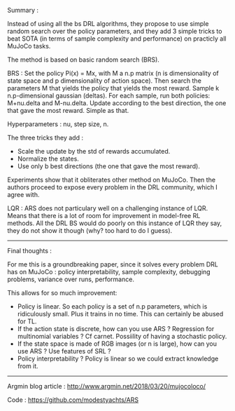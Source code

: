 Summary :

Instead of using all the bs DRL algorithms, they propose to use simple random search over the policy parameters, and they add 3 simple tricks to beat SOTA (in terms of sample complexity and performance) on practicly all MuJoCo tasks. 

The method is based on basic random search (BRS).

BRS : Set the policy Pi(x) = Mx, with M a n.p matrix (n is dimensionality of state space and p dimensionality of action space). Then search the parameters M that yields the policy that yields the most reward. Sample k n.p-dimensional gaussian (deltas). For each sample, run both policies: M+nu.delta and M-nu.delta. Update according to the best direction, the one that gave the most reward. Simple as that.

Hyperparameters : nu, step size, n.

The three tricks they add : 

- Scale the update by the std of rewards accumulated.
- Normalize the states.
- Use only b best directions (the one that gave the most reward).

Experiments show that it obliterates other method on MuJoCo. Then the authors proceed to expose every problem in the DRL community, which I agree with. 

LQR : ARS does not particulary well on a challenging instance of LQR. Means that there is a lot of room for improvement in model-free RL methods. All the DRL BS would do poorly on this instance of LQR they say, they do not show it though (why? too hard to do I guess).

--------------

Final thoughts : 

For me this is a groundbreaking paper, since it solves every problem DRL has on MuJoCo : policy interpretability, sample complexity, debugging problems, variance over runs, performance. 

This allows for so much improvement: 

- Policy is linear. So each policy is a set of n.p parameters, which is ridiculously small. Plus it trains in no time. This can certainly be abused for TL.
- If the action state is discrete, how can you use ARS ? Regression for multinomial variables ? Cf carnet. Possiility of having a stochastic policy. 
- If the state space is made of RGB images (or n is large), how can you use ARS ? Use features of SRL ? 
- Policy interpretability ? Policy is linear so we could extract knowledge from it.

----------------

Argmin blog article : http://www.argmin.net/2018/03/20/mujocoloco/

Code : https://github.com/modestyachts/ARS
